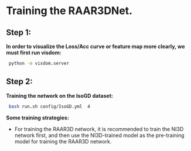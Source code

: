 # Training the RAAR3DNet.

## Step 1:
**In order to visualize the Loss/Acc curve or feature map more clearly, we must first run visdom:**
```bash
 python -m visdom.server
```
## Step 2:
**Training the network on the IsoGD dataset:**
```bash
 bash run.sh config/IsoGD.yml  4
```

**Some training strategies:**
- For training the RAAR3D network, it is recommended to train the NI3D network first, and then use the NI3D-trained model as the pre-training model for training the RAAR3D network.
